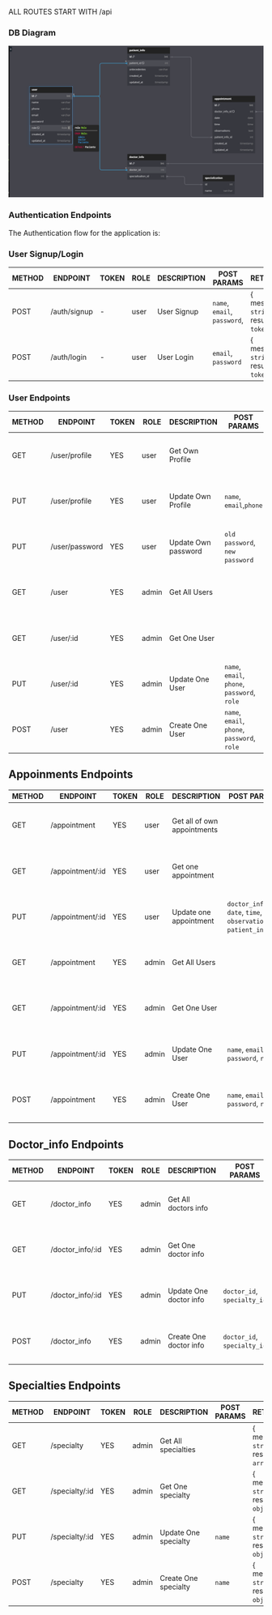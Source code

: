 ALL ROUTES START WITH /api

### DB Diagram

![](dbdiagram.png)

### Authentication Endpoints

The Authentication flow for the application is:

### User Signup/Login

| METHOD | ENDPOINT     | TOKEN | ROLE | DESCRIPTION | POST PARAMS                  | RETURNS                                |
| ------ | ------------ | ----- | ---- | ----------- | ---------------------------- | -------------------------------------- |
| POST   | /auth/signup | -     | user | User Signup | `name`, `email`, `password`, | { message: `string`, result: `token` } |
| POST   | /auth/login  | -     | user | User Login  | `email`, `password`          | { message: `string`, result: `token` } |

### User Endpoints

| METHOD | ENDPOINT       | TOKEN | ROLE  | DESCRIPTION         | POST PARAMS                                  | RETURNS                                 |
| ------ | -------------- | ----- | ----- | ------------------- | -------------------------------------------- | --------------------------------------- |
| GET    | /user/profile  | YES   | user  | Get Own Profile     |                                              | { message: `string`, result: `object` } |
| PUT    | /user/profile  | YES   | user  | Update Own Profile  | `name`, `email`,`phone`                      | { message: `string`, result: `object` } |
| PUT    | /user/password | YES   | user  | Update Own password | `old password`, `new password`               | { message: `string`, result: `object` } |
| GET    | /user          | YES   | admin | Get All Users       |                                              | { message: `string`, result: `array` }  |
| GET    | /user/:id      | YES   | admin | Get One User        |                                              | { message: `string`, result: `object` } |
| PUT    | /user/:id      | YES   | admin | Update One User     | `name`, `email`, `phone`, `password`, `role` | { message: `string`, result: `object` } |
| POST   | /user          | YES   | admin | Create One User     | `name`, `email`, `phone`, `password`, `role` | { message: `string`, result: `object` } |

## Appoinments Endpoints

| METHOD | ENDPOINT         | TOKEN | ROLE  | DESCRIPTION                 | POST PARAMS                                                         | RETURNS                                 |
| ------ | ---------------- | ----- | ----- | --------------------------- | ------------------------------------------------------------------- | --------------------------------------- |
| GET    | /appointment     | YES   | user  | Get all of own appointments |                                                                     | { message: `string`, result: `object` } |
| GET    | /appointment/:id | YES   | user  | Get one appointment         |                                                                     | { message: `string`, result: `object` } |
| PUT    | /appointment/:id | YES   | user  | Update one appointment      | `doctor_info_id`, `date`, `time`, `observations`, `patient_info_id` | { message: `string`, result: `object` } |
| GET    | /appointment     | YES   | admin | Get All Users               |                                                                     | { message: `string`, result: `array` }  |
| GET    | /appointment/:id | YES   | admin | Get One User                |                                                                     | { message: `string`, result: `object` } |
| PUT    | /appointment/:id | YES   | admin | Update One User             | `name`, `email`, `password`, `role`                                 | { message: `string`, result: `object` } |
| POST   | /appointment     | YES   | admin | Create One User             | `name`, `email`, `password`, `role`                                 | { message: `string`, result: `object` } |

## Doctor_info Endpoints

| METHOD | ENDPOINT         | TOKEN | ROLE  | DESCRIPTION            | POST PARAMS                 | RETURNS                                 |
| ------ | ---------------- | ----- | ----- | ---------------------- | --------------------------- | --------------------------------------- |
| GET    | /doctor_info     | YES   | admin | Get All doctors info   |                             | { message: `string`, result: `array` }  |
| GET    | /doctor_info/:id | YES   | admin | Get One doctor info    |                             | { message: `string`, result: `object` } |
| PUT    | /doctor_info/:id | YES   | admin | Update One doctor info | `doctor_id`, `specialty_id` | { message: `string`, result: `object` } |
| POST   | /doctor_info     | YES   | admin | Create One doctor info | `doctor_id`, `specialty_id` | { message: `string`, result: `object` } |

## Specialties Endpoints

| METHOD | ENDPOINT       | TOKEN | ROLE  | DESCRIPTION          | POST PARAMS | RETURNS                                 |
| ------ | -------------- | ----- | ----- | -------------------- | ----------- | --------------------------------------- |
| GET    | /specialty     | YES   | admin | Get All specialties  |             | { message: `string`, result: `array` }  |
| GET    | /specialty/:id | YES   | admin | Get One specialty    |             | { message: `string`, result: `object` } |
| PUT    | /specialty/:id | YES   | admin | Update One specialty | `name`      | { message: `string`, result: `object` } |
| POST   | /specialty     | YES   | admin | Create One specialty | `name`      | { message: `string`, result: `object` } |
